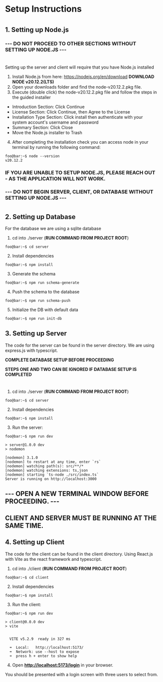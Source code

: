 # Setup Instructions

#

## 1. Setting up Node.js

### --- DO NOT PROCEED TO OTHER SECTIONS WITHOUT SETTING UP NODE.JS ---

#

Setting up the server and client will require that you have Node.js installed

1. Install Node.js from here: https://nodejs.org/en/download **DOWNLOAD NODE v20.12.2(LTS)**
2. Open your downloads folder and find the node-v20.12.2.pkg file.
3. Execute (double click) the node-v20.12.2.pkg file and follow the steps in the guided installer

- Introduction Section: Click Continue
- License Section: Click Continue, then Agree to the License
- Installation Type Section: Click install then authenticate with your system account's username and password
- Summary Section: Click Close
- Move the Node.js installer to Trash

4. After completing the installation check you can access node in your terminal by running the following command:

```console
foo@bar:~$ node --version
v20.12.2
```

### IF YOU ARE UNABLE TO SETUP NODE.JS, PLEASE REACH OUT - AS THE APPLICATION WILL NOT WORK.

### --- DO NOT BEGIN SERVER, CLIENT, OR DATABASE WITHOUT SETTING UP NODE.JS ---

#

## 2. Setting up Database

For the database we are using a sqlite database

1. cd into ./server (**RUN COMMAND FROM PROJECT ROOT**)

```console
foo@bar:~$ cd server
```

2. Install dependencies

```console
foo@bar:~$ npm install
```

3. Generate the schema

```console
foo@bar:~$ npm run schema-generate
```

4. Push the schema to the database

```console
foo@bar:~$ npm run schema-push
```

5. Initialize the DB with default data

```console
foo@bar:~$ npm run init-db
```

## 3. Setting up Server

The code for the server can be found in the server directory. We are using express.js with typescript.

**COMPLETE DATABASE SETUP BEFORE PROCEEDING**

**STEPS ONE AND TWO CAN BE IGNORED IF DATABASE SETUP IS COMPLETED**

#

1. cd into ./server (**RUN COMMAND FROM PROJECT ROOT**)

```console
foo@bar:~$ cd server
```

2. Install dependencies

```console
foo@bar:~$ npm install
```

3. Run the server:

```console
foo@bar:~$ npm run dev

> server@1.0.0 dev
> nodemon

[nodemon] 3.1.0
[nodemon] to restart at any time, enter `rs`
[nodemon] watching path(s): src/**/*
[nodemon] watching extensions: ts,json
[nodemon] starting `ts-node ./src/index.ts`
Server is running on http://localhost:3000
```

## --- OPEN A NEW TERMINAL WINDOW BEFORE PROCEEDING. ---

## CLIENT AND SERVER MUST BE RUNNING AT THE SAME TIME.

## 4. Setting up Client

The code for the client can be found in the client directory. Using React.js with Vite as the react framework and typescript.

1. cd into ./client (**RUN COMMAND FROM PROJECT ROOT**)

```console
foo@bar:~$ cd client
```

2. Install dependencies

```console
foo@bar:~$ npm install
```

3. Run the client:

```console
foo@bar:~$ npm run dev

> client@0.0.0 dev
> vite


  VITE v5.2.9  ready in 327 ms

  ➜  Local:   http://localhost:5173/
  ➜  Network: use --host to expose
  ➜  press h + enter to show help
```

4. Open **<http://localhost:5173/login>** in your browser.

You should be presented with a login screen with three users to select from.
